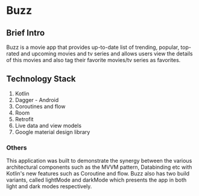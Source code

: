 # Buzz

## Brief Intro
Buzz is a movie app that provides up-to-date list of trending, popular, top-rated and upcoming movies and tv series and allows users view the details of this movies and also tag their favorite movies/tv series as favorites.

## Technology Stack
1. Kotlin
2. Dagger - Android
3. Coroutines and flow
4. Room
5. Retrofit
6. Live data and view models
7. Google material design library

### Others
This application was built to demonstrate the synergy between the various architectural components such as the MVVM pattern, Databinding etc with Kotlin's new features such as Coroutine and flow. Buzz also has two build variants, called lightMode and darkMode which presents the app in both light and dark modes respectively.

